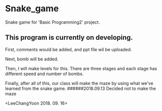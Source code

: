 # Snake_game
Snake game for 'Basic Programming2' project.

This program is currently on developing.
---

First, comments would be added, and ppt file wil be uploaded.

Next, bomb will be added.

Then, I will make levels for this. There are three stages and each stage has different speed and number of bombs.

Finally, after all of this, our class will make the maze by using what we've learned from the snake game. 
######2018.09.13 Decided not to make the maze

<LeeChangYoon 2018. 09. 16>
